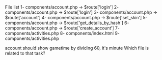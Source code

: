 File list
1- components/account.php -> $route['login']
2- components/account.php -> $route['login']
3- components/account.php -> $route['account']
4- components/account.php -> $route['set_skin']
5-  components/account.php -> $route['get_details_by_hash']
6- components/account.php -> $route['create_account']
7- components/activities.php
8- components/index.html
9- components/activities.php

account should show gametime by dividing 60, it's minute
Which file is related to that task?